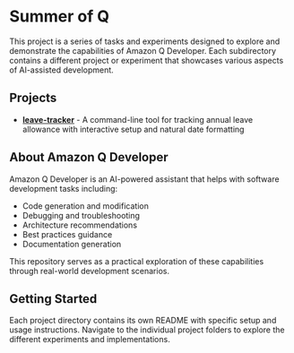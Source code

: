 # Summer of Q

This project is a series of tasks and experiments designed to explore and demonstrate the capabilities of Amazon Q Developer. Each subdirectory contains a different project or experiment that showcases various aspects of AI-assisted development.

## Projects

- [**leave-tracker**](./leave-tracker/README.md) - A command-line tool for tracking annual leave allowance with interactive setup and natural date formatting

## About Amazon Q Developer

Amazon Q Developer is an AI-powered assistant that helps with software development tasks including:
- Code generation and modification
- Debugging and troubleshooting
- Architecture recommendations
- Best practices guidance
- Documentation generation

This repository serves as a practical exploration of these capabilities through real-world development scenarios.

## Getting Started

Each project directory contains its own README with specific setup and usage instructions. Navigate to the individual project folders to explore the different experiments and implementations.